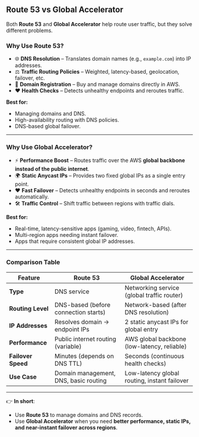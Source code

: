 ## Route 53 vs Global Accelerator

Both **Route 53** and **Global Accelerator** help route user traffic, but they solve different problems.

### Why Use Route 53?
- 🌐 **DNS Resolution** – Translates domain names (e.g., `example.com`) into IP addresses.  
- ⚖️ **Traffic Routing Policies** – Weighted, latency-based, geolocation, failover, etc.  
- 📝 **Domain Registration** – Buy and manage domains directly in AWS.  
- ❤️ **Health Checks** – Detects unhealthy endpoints and reroutes traffic.  

**Best for:**  
- Managing domains and DNS.  
- High-availability routing with DNS policies.  
- DNS-based global failover.

---

### Why Use Global Accelerator?
- ⚡ **Performance Boost** – Routes traffic over the AWS **global backbone instead of the public internet**.  
- 🌍 **Static Anycast IPs** – Provides two fixed global IPs as a single entry point.  
- ❤️ **Fast Failover** – Detects unhealthy endpoints in seconds and reroutes automatically.  
- 🛠️ **Traffic Control** – Shift traffic between regions with traffic dials.  

**Best for:**  
- Real-time, latency-sensitive apps (gaming, video, fintech, APIs).  
- Multi-region apps needing instant failover.  
- Apps that require consistent global IP addresses.

---

### Comparison Table

| Feature           | Route 53                                 | Global Accelerator                          |
|-------------------|------------------------------------------|---------------------------------------------|
| **Type**          | DNS service                              | Networking service (global traffic router)  |
| **Routing Level** | DNS-based (before connection starts)     | Network-based (after DNS resolution)        |
| **IP Addresses**  | Resolves domain → endpoint IPs           | 2 static anycast IPs for global entry       |
| **Performance**   | Public internet routing (variable)       | AWS global backbone (low-latency, reliable) |
| **Failover Speed**| Minutes (depends on DNS TTL)             | Seconds (continuous health checks)          |
| **Use Case**      | Domain management, DNS, basic routing    | Low-latency global routing, instant failover|

---

👉 **In short**:  
- Use **Route 53** to manage domains and DNS records.  
- Use **Global Accelerator** when you need **better performance, static IPs, and near-instant failover across regions**.
